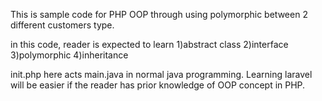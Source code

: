 This is sample code for PHP OOP through using polymorphic between 2 different customers type.

in this code, 
reader is expected to learn 
	1)abstract class
	2)interface
	3)polymorphic
	4)inheritance

init.php here acts main.java in normal java programming.
Learning laravel will be easier if the reader has prior knowledge of OOP concept in PHP.
